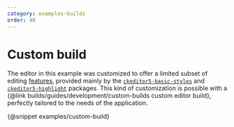 ```yaml
---
category: examples-builds
order: 40
---
```


# Custom build

The editor in this example was customized to offer a limited subset of editing [features](https://github.com/ckeditor/ckeditor5#core-libraries), provided mainly by the [`ckeditor5-basic-styles`](https://www.npmjs.com/package/@ckeditor/ckeditor5-basic-styles) and [`ckeditor5-highlight`](https://www.npmjs.com/package/@ckeditor/ckeditor5-highlight) packages. This kind of customization is possible with a {@link builds/guides/development/custom-builds custom editor build}, perfectly tailored to the needs of the application.

{@snippet examples/custom-build}
